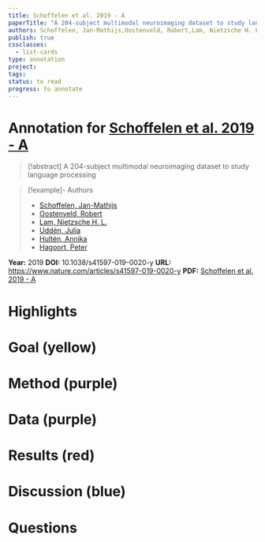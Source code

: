 ```yaml
---
title: Schoffelen et al. 2019 - A
paperTitle: "A 204-subject multimodal neuroimaging dataset to study language processing"
authors: Schoffelen, Jan-Mathijs,Oostenveld, Robert,Lam, Nietzsche H. L.,Uddén, Julia,Hultén, Annika,Hagoort, Peter
publish: true
cssclasses:
  - list-cards
type: annotation
project:
tags:
status: to read
progress: to annotate
---
```

# Annotation for [Schoffelen et al. 2019 - A](Papers/References/Schoffelen%20et%20al.%202019%20-%20A)

> [!abstract] A 204-subject multimodal neuroimaging dataset to study language processing

> [!example]- Authors
> - [Schoffelen, Jan-Mathijs](Schoffelen%2C%20Jan-Mathijs)
> - [Oostenveld, Robert](Oostenveld%2C%20Robert)
> - [Lam, Nietzsche H. L.](Lam%2C%20Nietzsche%20H.%20L.)
> - [Uddén, Julia](Udd%C3%A9n%2C%20Julia)
> - [Hultén, Annika](Hult%C3%A9n%2C%20Annika)
> - [Hagoort, Peter](Hagoort%2C%20Peter)

**Year:** 2019
**DOI:** 10.1038/s41597-019-0020-y
**URL:** https://www.nature.com/articles/s41597-019-0020-y
**PDF:** [Schoffelen et al. 2019 - A](Papers/PDFs/Schoffelen%20et%20al.%202019%20-%20A%20204-subject%20multimodal%20neuroimaging%20dataset%20to%20study%20language%20processing.pdf)

# Highlights


# Goal (yellow)


# Method (purple)


# Data (purple)


# Results (red)


# Discussion (blue)


# Questions


